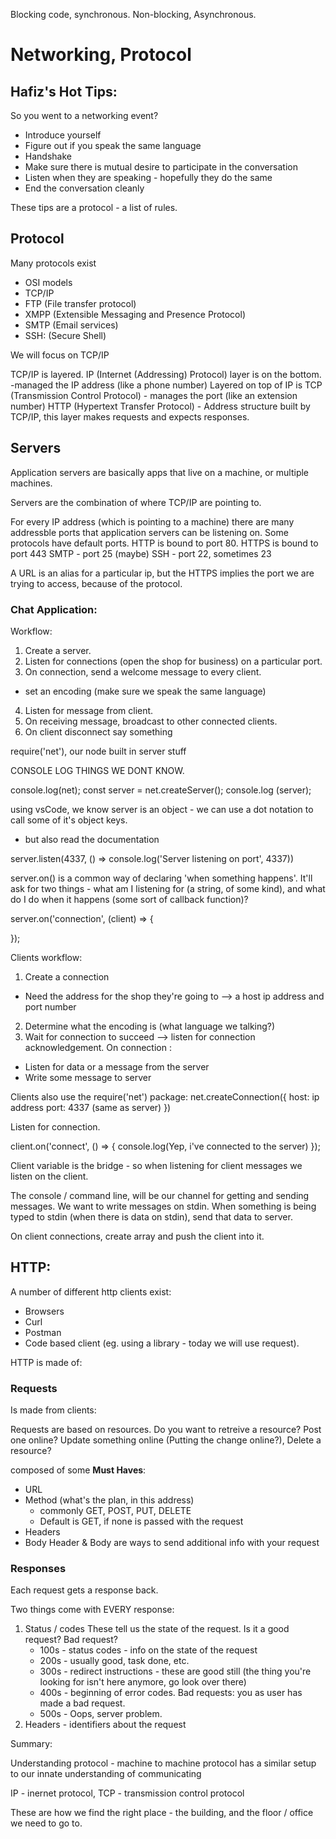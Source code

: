 Blocking code, synchronous. Non-blocking, Asynchronous.



# Networking, Protocol

## Hafiz's Hot Tips:

So you went to a networking event?
* Introduce yourself
* Figure out if you speak the same language
* Handshake
* Make sure there is mutual desire to participate in the conversation
* Listen when they are speaking - hopefully they do the same
* End the conversation cleanly

These tips are a protocol - a list of rules. 


## Protocol

Many protocols exist
* OSI models
* TCP/IP
* FTP (File transfer protocol)
* XMPP (Extensible Messaging and Presence Protocol)
* SMTP (Email services)
* SSH: (Secure Shell)

We will focus on TCP/IP

TCP/IP is layered. 
IP (Internet (Addressing) Protocol) layer is on the bottom. -managed the IP address (like a phone number)
Layered on top of IP is TCP (Transmission Control Protocol) - manages the port (like an extension number)
HTTP (Hypertext Transfer Protocol) - Address structure built by TCP/IP, this layer makes requests and expects responses. 


## Servers

Application servers are basically apps that live on a machine, or multiple machines. 

Servers are the combination of where TCP/IP are pointing to.


For every IP address (which is pointing to a machine) there are many addressble ports that application servers can be listening on.
Some protocols have default ports.
  HTTP is bound to port 80. 
  HTTPS is bound to port 443
  SMTP - port 25 (maybe)
  SSH - port 22, sometimes 23

A URL is an alias for a particular ip, but the HTTPS implies the port we are trying to access, because of the protocol. 

### Chat Application:

Workflow:

1. Create a server.
2. Listen for connections (open the shop for business) on a particular port.
3. On connection, send a welcome message to every client.
  * set an encoding (make sure we speak the same language)
4. Listen for message from client.
5. On receiving message, broadcast to other connected clients.
6. On client disconnect say something


require('net'), our node built in server stuff

CONSOLE LOG THINGS WE DONT KNOW.

console.log(net);
const server = net.createServer();
console.log (server);

using vsCode, we know server is an object - we can use a dot notation to call some of it's object keys. 
 - but also read the documentation

server.listen(4337, () => console.log('Server listening on port', 4337))


server.on() is a common way of declaring 'when something happens'. It'll ask for two things - what am I listening for (a string, of some kind), and what do I do when it happens (some sort of callback function)?


server.on('connection', (client) => {
  
});



Clients workflow:
1. Create a connection
  * Need the address for the shop they're going to --> a host ip address and port number
2. Determine what the encoding is (what language we talking?) 
3. Wait for connection to succeed --> listen for connection acknowledgement. On connection : 
  * Listen for data or a message from the server
  * Write some message to server

Clients also use the require('net') package:
  net.createConnection({
    host: ip address
    port: 4337 (same as server)
  })

Listen for connection. 

client.on('connect', () => {
  console.log(Yep, i've connected to the server)
});


Client variable is the bridge - so when listening for client messages we listen on the client. 

The console / command line, will be our channel for getting and sending messages. We want to write messages on stdin. 
  When something is being typed to stdin (when there is data on stdin), send that data to server.


On client connections, create array and push the client into it.


## HTTP:

A number of different http clients exist:

* Browsers
* Curl
* Postman
* Code based client (eg. using a library - today we will use request). 

HTTP is made of:


### Requests
Is made from clients:

Requests are based on resources. Do you want to retreive a resource? Post one online? Update something online (Putting the change online?), Delete a resource?

composed of some **Must Haves**:
* URL
* Method (what's the plan, in this address)
  * commonly GET, POST, PUT, DELETE
  * Default is GET, if none is passed with the request
* Headers
* Body
  Header & Body are ways to send additional info with your request

### Responses

Each request gets a response back.

Two things come with EVERY response:

1. Status / codes
  These tell us the state of the request. Is it a good request? Bad request? 
    * 100s - status codes - info on the state of the request
    * 200s - usually good, task done, etc.
    * 300s - redirect instructions - these are good still (the thing you're looking for isn't here anymore, go look over there)
    *  400s - beginning of error codes. Bad requests: you as user has made a bad request.
    * 500s - Oops, server problem.
2. Headers - identifiers about the request




Summary: 

Understanding protocol - machine to machine protocol has a similar setup to our innate understanding of communicating

IP - inernet protocol, TCP - transmission control protocol

These are how we find the right place - the building, and the floor / office we need to go to. 

